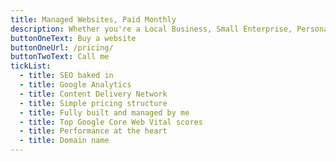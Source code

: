 ```yaml
---
title: Managed Websites, Paid Monthly 
description: Whether you're a Local Business, Small Enterprise, Personal Brand, or Startup...
buttonOneText: Buy a website
buttonOneUrl: /pricing/
buttonTwoText: Call me
tickList:
  - title: SEO baked in
  - title: Google Analytics
  - title: Content Delivery Network
  - title: Simple pricing structure
  - title: Fully built and managed by me
  - title: Top Google Core Web Vital scores
  - title: Performance at the heart
  - title: Domain name
---
```

